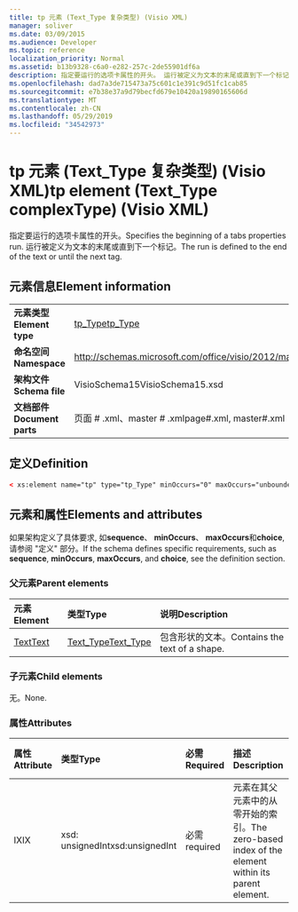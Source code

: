 ```yaml
---
title: tp 元素 (Text_Type 复杂类型) (Visio XML)
manager: soliver
ms.date: 03/09/2015
ms.audience: Developer
ms.topic: reference
localization_priority: Normal
ms.assetid: b13b9328-c6a0-e282-257c-2de55901df6a
description: 指定要运行的选项卡属性的开头。 运行被定义为文本的末尾或直到下一个标记。
ms.openlocfilehash: dad7a3de715473a75c601c1e391c9d51fc1cab85
ms.sourcegitcommit: e7b38e37a9d79becfd679e10420a19890165606d
ms.translationtype: MT
ms.contentlocale: zh-CN
ms.lasthandoff: 05/29/2019
ms.locfileid: "34542973"
---
```

# <a name="tp-element-texttype-complextype-visio-xml"></a><span data-ttu-id="e9917-104">tp 元素 (Text_Type 复杂类型) (Visio XML)</span><span class="sxs-lookup"><span data-stu-id="e9917-104">tp element (Text_Type complexType) (Visio XML)</span></span>

<span data-ttu-id="e9917-105">指定要运行的选项卡属性的开头。</span><span class="sxs-lookup"><span data-stu-id="e9917-105">Specifies the beginning of a tabs properties run.</span></span> <span data-ttu-id="e9917-106">运行被定义为文本的末尾或直到下一个标记。</span><span class="sxs-lookup"><span data-stu-id="e9917-106">The run is defined to the end of the text or until the next tag.</span></span>
  
## <a name="element-information"></a><span data-ttu-id="e9917-107">元素信息</span><span class="sxs-lookup"><span data-stu-id="e9917-107">Element information</span></span>

|||
|:-----|:-----|
|<span data-ttu-id="e9917-108">**元素类型**</span><span class="sxs-lookup"><span data-stu-id="e9917-108">**Element type**</span></span> <br/> |[<span data-ttu-id="e9917-109">tp_Type</span><span class="sxs-lookup"><span data-stu-id="e9917-109">tp_Type</span></span>](tp_type-complextypevisio-xml.md) <br/> |
|<span data-ttu-id="e9917-110">**命名空间**</span><span class="sxs-lookup"><span data-stu-id="e9917-110">**Namespace**</span></span> <br/> |http://schemas.microsoft.com/office/visio/2012/main  <br/> |
|<span data-ttu-id="e9917-111">**架构文件**</span><span class="sxs-lookup"><span data-stu-id="e9917-111">**Schema file**</span></span> <br/> |<span data-ttu-id="e9917-112">VisioSchema15</span><span class="sxs-lookup"><span data-stu-id="e9917-112">VisioSchema15.xsd</span></span>  <br/> |
|<span data-ttu-id="e9917-113">**文档部件**</span><span class="sxs-lookup"><span data-stu-id="e9917-113">**Document parts**</span></span> <br/> |<span data-ttu-id="e9917-114">页面 # .xml、master # .xml</span><span class="sxs-lookup"><span data-stu-id="e9917-114">page#.xml, master#.xml</span></span>  <br/> |
   
## <a name="definition"></a><span data-ttu-id="e9917-115">定义</span><span class="sxs-lookup"><span data-stu-id="e9917-115">Definition</span></span>

```XML
< xs:element name="tp" type="tp_Type" minOccurs="0" maxOccurs="unbounded" ></xs:element >
```

## <a name="elements-and-attributes"></a><span data-ttu-id="e9917-116">元素和属性</span><span class="sxs-lookup"><span data-stu-id="e9917-116">Elements and attributes</span></span>

<span data-ttu-id="e9917-117">如果架构定义了具体要求, 如**sequence**、 **minOccurs**、 **maxOccurs**和**choice**, 请参阅 "定义" 部分。</span><span class="sxs-lookup"><span data-stu-id="e9917-117">If the schema defines specific requirements, such as **sequence**, **minOccurs**, **maxOccurs**, and **choice**, see the definition section.</span></span> 
  
### <a name="parent-elements"></a><span data-ttu-id="e9917-118">父元素</span><span class="sxs-lookup"><span data-stu-id="e9917-118">Parent elements</span></span>

|<span data-ttu-id="e9917-119">**元素**</span><span class="sxs-lookup"><span data-stu-id="e9917-119">**Element**</span></span>|<span data-ttu-id="e9917-120">**类型**</span><span class="sxs-lookup"><span data-stu-id="e9917-120">**Type**</span></span>|<span data-ttu-id="e9917-121">**说明**</span><span class="sxs-lookup"><span data-stu-id="e9917-121">**Description**</span></span>|
|:-----|:-----|:-----|
|[<span data-ttu-id="e9917-122">Text</span><span class="sxs-lookup"><span data-stu-id="e9917-122">Text</span></span>](text-element-shapesheet_type-complextypevisio-xml.md) <br/> |[<span data-ttu-id="e9917-123">Text_Type</span><span class="sxs-lookup"><span data-stu-id="e9917-123">Text_Type</span></span>](text_type-complextypevisio-xml.md) <br/> |<span data-ttu-id="e9917-124">包含形状的文本。</span><span class="sxs-lookup"><span data-stu-id="e9917-124">Contains the text of a shape.</span></span>  <br/> |
   
### <a name="child-elements"></a><span data-ttu-id="e9917-125">子元素</span><span class="sxs-lookup"><span data-stu-id="e9917-125">Child elements</span></span>

<span data-ttu-id="e9917-126">无。</span><span class="sxs-lookup"><span data-stu-id="e9917-126">None.</span></span>
  
### <a name="attributes"></a><span data-ttu-id="e9917-127">属性</span><span class="sxs-lookup"><span data-stu-id="e9917-127">Attributes</span></span>

|<span data-ttu-id="e9917-128">**属性**</span><span class="sxs-lookup"><span data-stu-id="e9917-128">**Attribute**</span></span>|<span data-ttu-id="e9917-129">**类型**</span><span class="sxs-lookup"><span data-stu-id="e9917-129">**Type**</span></span>|<span data-ttu-id="e9917-130">**必需**</span><span class="sxs-lookup"><span data-stu-id="e9917-130">**Required**</span></span>|<span data-ttu-id="e9917-131">**描述**</span><span class="sxs-lookup"><span data-stu-id="e9917-131">**Description**</span></span>|<span data-ttu-id="e9917-132">**可能的值**</span><span class="sxs-lookup"><span data-stu-id="e9917-132">**Possible values**</span></span>|
|:-----|:-----|:-----|:-----|:-----|
|<span data-ttu-id="e9917-133">IX</span><span class="sxs-lookup"><span data-stu-id="e9917-133">IX</span></span>  <br/> |<span data-ttu-id="e9917-134">xsd: unsignedInt</span><span class="sxs-lookup"><span data-stu-id="e9917-134">xsd:unsignedInt</span></span>  <br/> |<span data-ttu-id="e9917-135">必需</span><span class="sxs-lookup"><span data-stu-id="e9917-135">required</span></span>  <br/> |<span data-ttu-id="e9917-136">元素在其父元素中的从零开始的索引。</span><span class="sxs-lookup"><span data-stu-id="e9917-136">The zero-based index of the element within its parent element.</span></span>  <br/> |<span data-ttu-id="e9917-137">Xsd: unsignedInt 类型的值。</span><span class="sxs-lookup"><span data-stu-id="e9917-137">Values of the xsd:unsignedInt type.</span></span>  <br/> |
   

